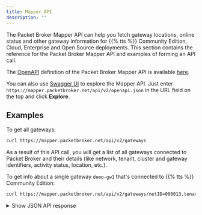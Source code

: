 ```yaml
---
title: Mapper API
description: ""
---
```



The Packet Broker Mapper API can help you fetch gateway locations, online status and other gateway information for {{% tts %}} Community Edition, Cloud, Enterprise and Open Source deployments. This section contains the reference for the Packet Broker Mapper API and examples of forming an API call.

<!--more-->

The [OpenAPI](https://swagger.io/specification/) definition of the Packet Broker Mapper API is available [here](https://mapper.packetbroker.net/api/v2/openapi.json).

You can also use [Swagger UI](https://petstore.swagger.io/) to explore the Mapper API. Just enter `https://mapper.packetbroker.net/api/v2/openapi.json` in the URL field on the top and click **Explore**.

## Examples

To get all gateways:

```bash
curl https://mapper.packetbroker.net/api/v2/gateways
```

As a result of this API call, you will get a list of all gateways connected to Packet Broker and their details (like network, tenant, cluster and gateway identifiers, activity status, location, etc.).

To get info about a single gateway `demo-gw1` that's connected to {{% tts %}} Community Edition:

```bash
curl https://mapper.packetbroker.net/api/v2/gateways/netID=000013,tenantID=ttn,id=demo-gw1
```

<details><summary>Show JSON API response</summary>

```json
{
	"netID":"000013",
	"tenantID":"ttn",
	"id":"demo-gw1",
	"eui":"B827EBFFFE8DB885",
	"clusterID":"eu1.cloud.thethings.network",
	"updatedAt":"2022-05-04T14:55:35.52635Z",
	"location":{
		"latitude":43.856691,
		"longitude":18.382848,
		"altitude":500,
		"accuracy":0
	},
	"antennaPlacement":"INDOOR",
	"antennaCount":1,
	"online":true,
	"frequencyPlan":{
		"region":"EU_863_870",
		"loraMultiSFChannels":[
			868100000,
			868300000,
			868500000,
			867100000,
			867300000,
			867500000,
			867700000,
			867900000
		]
	},
	"rxRate":2821.1191,
	"txRate":151.6022
}
```
</details>


